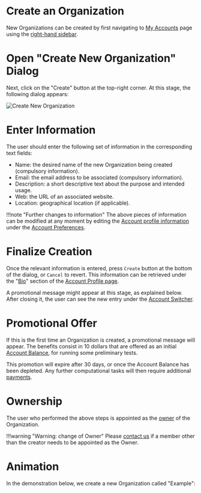 # Create an Organization

New Organizations can be created by first navigating to [My Accounts](/accounts/ui/switcher.md) page using the [right-hand sidebar](//ui/right-sidebar.md). 

# Open "Create New Organization" Dialog

Next, click on the "Create" button <i class="zmdi zmdi-plus-circle zmdi-hc-border"></i> at the top-right corner. At this stage, the following dialog appears:

![Create New Organization](/images/create-new-organization.png "Create New Organization")

# Enter Information

The user should enter the following set of information in the corresponding text fields:

- Name: the desired name of the new Organization being created (compulsory information).
- Email: the email address to be associated (compulsory information). 
- Description: a short descriptive text about the purpose and intended usage. 
- Web: the URL of an associated website.
- Location: geographical location (if applicable).

!!!note "Further changes to information"
     The above pieces of information can be modified at any moment by editing the [Account profile information](/accounts/ui/preferences/profile.md) under the [Account Preferences](/accounts/ui/preferences-overview.md).

# Finalize Creation 

Once the relevant information is entered, press `Create` button at the bottom of the dialog, or `Cancel` to revert. This information can be retrieved under the "[Bio](/accounts/ui/bio.md)" section of the [Account Profile page](/accounts/ui/profile-page.md). 

A promotional message might appear at this stage, as explained below. After closing it, the user can see the new entry under the [Account Switcher](/accounts/ui/switcher.md). 

# Promotional Offer

If this is the first time an Organization is created, a promotional message will appear. The benefits consist in 10 dollars that are offered as an initial [Account Balance](/accounts/balance.md), for running some preliminary tests.
 
 This promotion will expire after 30 days, or once the Account Balance has been depleted. Any further computational tasks will then require additional [payments](/accounts/accounting/increase-balance.md). 

# Ownership

The user who performed the above steps is appointed as the [owner](../../organizations/roles.md) of the Organization.

!!!warning "Warning: change of Owner"
    Please [contact us](//ui/support.md) if a member other than the creator needs to be appointed as the Owner.

# Animation

In the demonstration below, we create a new Organization called "Example":

<img data-gifffer="/images/organization-create.gif">
